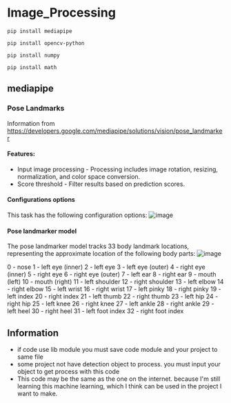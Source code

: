 # Image_Processing
```
pip install mediapipe
```
```
pip install opencv-python
```
```
pip install numpy
```
```
pip install math
```
## mediapipe
### Pose Landmarks
 Information from https://developers.google.com/mediapipe/solutions/vision/pose_landmarker
#### Features:
- Input image processing - Processing includes image rotation, resizing, normalization, and color space conversion.
- Score threshold - Filter results based on prediction scores.

#### Configurations options
This task has the following configuration options:
![image](https://github.com/fatjrizikri/Image_Processing/assets/66940604/966ec868-1674-4492-b528-75bc5c69f75b)
 
#### Pose landmarker model
The pose landmarker model tracks 33 body landmark locations, representing the approximate location of the following body parts:
![image](https://github.com/fatjrizikri/Image_Processing/assets/66940604/81fb5023-bc27-4130-b071-00d3070e5519)

0 - nose
1 - left eye (inner)
2 - left eye
3 - left eye (outer)
4 - right eye (inner)
5 - right eye
6 - right eye (outer)
7 - left ear
8 - right ear
9 - mouth (left)
10 - mouth (right)
11 - left shoulder
12 - right shoulder
13 - left elbow
14 - right elbow
15 - left wrist
16 - right wrist
17 - left pinky
18 - right pinky
19 - left index
20 - right index
21 - left thumb
22 - right thumb
23 - left hip
24 - right hip
25 - left knee
26 - right knee
27 - left ankle
28 - right ankle
29 - left heel
30 - right heel
31 - left foot index
32 - right foot index

## Information
- if code use lib module you must save code module and your project to same file
- some project not have detection object to process. you must input your object to get process with this code
- This code may be the same as the one on the internet. because I'm still learning this machine learning, which I think can be used in the project I want to make.
